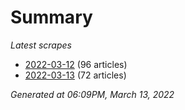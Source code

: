 # Summary
*Latest scrapes*
* [2022-03-12](https://github.com/nuuuwan/news_lk/blob/data/news_lk.2022-03-12.json) (96 articles)
* [2022-03-13](https://github.com/nuuuwan/news_lk/blob/data/news_lk.2022-03-13.json) (72 articles)

*Generated at 06:09PM, March 13, 2022*